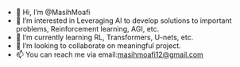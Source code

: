 - 👋 Hi, I’m @MasihMoafi
- 👀 I’m interested in Leveraging AI to develop solutions to important problems, Reinforcement learning, AGI, etc.
- 🌱 I’m currently learning RL, Transformers, U-nets, etc.
- 💞️ I’m looking to collaborate on meaningful project.
- 📫 You can reach me via email:masihmoafi12@gmail.com

<!---
MasihMoafi/MasihMoafi is a ✨ special ✨ repository because its `README.md` (this file) appears on your GitHub profile.
You can click the Preview link to take a look at your changes.
--->
